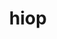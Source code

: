 ---
title: "hiop"
layout: cache
categories: [package, develop]
meta: {"versions": ["1.0.0"], "compilers": ["gcc@=11.4.0", "gcc@=9.4.0"], "oss": ["ubuntu20.04", "ubuntu22.04"], "platforms": ["linux"], "targets": ["ppc64le", "x86_64_v3"], "stacks": ["e4s", "e4s-power", "e4s-rocm-external", "root"], "num_specs": 33, "num_specs_by_stack": {"root": 33, "e4s-power": 7, "e4s-rocm-external": 22, "e4s": 4}}
spec_details: [{"hash": "lj2gur6szupqknbp7tkn2h2f7vdgzsvf", "compiler": "gcc@=9.4.0", "versions": ["1.0.0"], "os": "ubuntu20.04", "platform": "linux", "target": "ppc64le", "variants": ["build_system=cmake", "build_type=Release", "+cuda", "cuda_arch=70", "~cusolver_lu", "~deepchecking", "generator=make", "~ginkgo", "~ipo", "~jsrun", "~kron", "+mpi", "+raja", "~rocm", "~shared", "~sparse"], "stacks": ["root", "e4s-power"], "size": "-", "tarball": "https://binaries.spack.io/develop/build_cache/linux-ubuntu20.04-ppc64le/gcc-9.4.0/hiop-1.0.0/linux-ubuntu20.04-ppc64le-gcc-9.4.0-hiop-1.0.0-lj2gur6szupqknbp7tkn2h2f7vdgzsvf.spack"}, {"hash": "lyjrq7zwykq3lhmentjpjyfiwe4xsvds", "compiler": "gcc@=9.4.0", "versions": ["1.0.0"], "os": "ubuntu20.04", "platform": "linux", "target": "ppc64le", "variants": ["build_system=cmake", "build_type=Release", "+cuda", "cuda_arch=70", "~cusolver_lu", "~deepchecking", "generator=make", "~ginkgo", "~ipo", "~jsrun", "~kron", "+mpi", "+raja", "~rocm", "~shared", "~sparse"], "stacks": ["root", "e4s-power"], "size": "-", "tarball": "https://binaries.spack.io/develop/build_cache/linux-ubuntu20.04-ppc64le/gcc-9.4.0/hiop-1.0.0/linux-ubuntu20.04-ppc64le-gcc-9.4.0-hiop-1.0.0-lyjrq7zwykq3lhmentjpjyfiwe4xsvds.spack"}, {"hash": "xdrhzdgysprcaxnssmzjpjeelnljohtm", "compiler": "gcc@=9.4.0", "versions": ["1.0.0"], "os": "ubuntu20.04", "platform": "linux", "target": "ppc64le", "variants": ["build_system=cmake", "build_type=Release", "+cuda", "cuda_arch=70", "~cusolver_lu", "~deepchecking", "generator=make", "~ginkgo", "~ipo", "~jsrun", "~kron", "+mpi", "+raja", "~rocm", "~shared", "~sparse"], "stacks": ["root", "e4s-power"], "size": "-", "tarball": "https://binaries.spack.io/develop/build_cache/linux-ubuntu20.04-ppc64le/gcc-9.4.0/hiop-1.0.0/linux-ubuntu20.04-ppc64le-gcc-9.4.0-hiop-1.0.0-xdrhzdgysprcaxnssmzjpjeelnljohtm.spack"}, {"hash": "u7wwj6wn2a4sfzv5yi4wicqcjazec5hh", "compiler": "gcc@=9.4.0", "versions": ["1.0.0"], "os": "ubuntu20.04", "platform": "linux", "target": "ppc64le", "variants": ["build_system=cmake", "build_type=Release", "+cuda", "cuda_arch=70", "~cusolver_lu", "~deepchecking", "generator=make", "~ginkgo", "~ipo", "~jsrun", "~kron", "+mpi", "+raja", "~rocm", "~shared", "~sparse"], "stacks": ["root", "e4s-power"], "size": "-", "tarball": "https://binaries.spack.io/develop/build_cache/linux-ubuntu20.04-ppc64le/gcc-9.4.0/hiop-1.0.0/linux-ubuntu20.04-ppc64le-gcc-9.4.0-hiop-1.0.0-u7wwj6wn2a4sfzv5yi4wicqcjazec5hh.spack"}, {"hash": "em3n7mejjok73amfwg5urwfpr64bkoru", "compiler": "gcc@=9.4.0", "versions": ["1.0.0"], "os": "ubuntu20.04", "platform": "linux", "target": "ppc64le", "variants": ["build_system=cmake", "build_type=Release", "+cuda", "cuda_arch=70", "~cusolver_lu", "~deepchecking", "generator=make", "~ginkgo", "~ipo", "~jsrun", "~kron", "+mpi", "+raja", "~rocm", "~shared", "~sparse"], "stacks": ["root", "e4s-power"], "size": "-", "tarball": "https://binaries.spack.io/develop/build_cache/linux-ubuntu20.04-ppc64le/gcc-9.4.0/hiop-1.0.0/linux-ubuntu20.04-ppc64le-gcc-9.4.0-hiop-1.0.0-em3n7mejjok73amfwg5urwfpr64bkoru.spack"}, {"hash": "jkkqliobjs325sp5fhune2rkwtkuojbc", "compiler": "gcc@=9.4.0", "versions": ["1.0.0"], "os": "ubuntu20.04", "platform": "linux", "target": "ppc64le", "variants": ["build_system=cmake", "build_type=Release", "+cuda", "cuda_arch=70", "~cusolver_lu", "~deepchecking", "generator=make", "~ginkgo", "~ipo", "~jsrun", "~kron", "+mpi", "+raja", "~rocm", "~shared", "~sparse"], "stacks": ["root", "e4s-power"], "size": "-", "tarball": "https://binaries.spack.io/develop/build_cache/linux-ubuntu20.04-ppc64le/gcc-9.4.0/hiop-1.0.0/linux-ubuntu20.04-ppc64le-gcc-9.4.0-hiop-1.0.0-jkkqliobjs325sp5fhune2rkwtkuojbc.spack"}, {"hash": "4ukc6w4y6xxwv7jwur4b3xi5dkwf54ir", "compiler": "gcc@=9.4.0", "versions": ["1.0.0"], "os": "ubuntu20.04", "platform": "linux", "target": "ppc64le", "variants": ["build_system=cmake", "build_type=Release", "+cuda", "cuda_arch=70", "~cusolver_lu", "~deepchecking", "generator=make", "~ginkgo", "~ipo", "~jsrun", "~kron", "+mpi", "+raja", "~rocm", "~shared", "~sparse"], "stacks": ["root", "e4s-power"], "size": "-", "tarball": "https://binaries.spack.io/develop/build_cache/linux-ubuntu20.04-ppc64le/gcc-9.4.0/hiop-1.0.0/linux-ubuntu20.04-ppc64le-gcc-9.4.0-hiop-1.0.0-4ukc6w4y6xxwv7jwur4b3xi5dkwf54ir.spack"}, {"hash": "6u33ou2ggejar3enokfpdw7pu5pbi745", "compiler": "gcc@=11.4.0", "versions": ["1.0.0"], "os": "ubuntu20.04", "platform": "linux", "target": "x86_64_v3", "variants": ["amdgpu_target=gfx908", "build_system=cmake", "build_type=Release", "~cuda", "~deepchecking", "generator=make", "~ginkgo", "~ipo", "~jsrun", "~kron", "+mpi", "+raja", "+rocm", "~shared", "~sparse"], "stacks": ["e4s-rocm-external", "root"], "size": "-", "tarball": "https://binaries.spack.io/develop/build_cache/linux-ubuntu20.04-x86_64_v3/gcc-11.4.0/hiop-1.0.0/linux-ubuntu20.04-x86_64_v3-gcc-11.4.0-hiop-1.0.0-6u33ou2ggejar3enokfpdw7pu5pbi745.spack"}, {"hash": "v3o7nus3zbphsgfux4wwuzkxnb6jvqrh", "compiler": "gcc@=11.4.0", "versions": ["1.0.0"], "os": "ubuntu20.04", "platform": "linux", "target": "x86_64_v3", "variants": ["amdgpu_target=gfx908", "build_system=cmake", "build_type=Release", "~cuda", "~deepchecking", "generator=make", "~ginkgo", "~ipo", "~jsrun", "~kron", "+mpi", "+raja", "+rocm", "~shared", "~sparse"], "stacks": ["e4s-rocm-external", "root"], "size": "-", "tarball": "https://binaries.spack.io/develop/build_cache/linux-ubuntu20.04-x86_64_v3/gcc-11.4.0/hiop-1.0.0/linux-ubuntu20.04-x86_64_v3-gcc-11.4.0-hiop-1.0.0-v3o7nus3zbphsgfux4wwuzkxnb6jvqrh.spack"}, {"hash": "cfeabi3hkcguky5ahjmaw2voameuhdta", "compiler": "gcc@=11.4.0", "versions": ["1.0.0"], "os": "ubuntu20.04", "platform": "linux", "target": "x86_64_v3", "variants": ["amdgpu_target=gfx908", "build_system=cmake", "build_type=Release", "~cuda", "~deepchecking", "generator=make", "~ginkgo", "~ipo", "~jsrun", "~kron", "+mpi", "+raja", "+rocm", "~shared", "~sparse"], "stacks": ["e4s-rocm-external", "root"], "size": "-", "tarball": "https://binaries.spack.io/develop/build_cache/linux-ubuntu20.04-x86_64_v3/gcc-11.4.0/hiop-1.0.0/linux-ubuntu20.04-x86_64_v3-gcc-11.4.0-hiop-1.0.0-cfeabi3hkcguky5ahjmaw2voameuhdta.spack"}, {"hash": "ekpwhghvqmv4s3nlrhaho7phwutc2hi7", "compiler": "gcc@=11.4.0", "versions": ["1.0.0"], "os": "ubuntu20.04", "platform": "linux", "target": "x86_64_v3", "variants": ["build_system=cmake", "build_type=Release", "+cuda", "cuda_arch=80", "~cusolver_lu", "~deepchecking", "generator=make", "~ginkgo", "~ipo", "~jsrun", "~kron", "+mpi", "+raja", "~rocm", "~shared", "~sparse"], "stacks": ["root", "e4s"], "size": "-", "tarball": "https://binaries.spack.io/develop/build_cache/linux-ubuntu20.04-x86_64_v3/gcc-11.4.0/hiop-1.0.0/linux-ubuntu20.04-x86_64_v3-gcc-11.4.0-hiop-1.0.0-ekpwhghvqmv4s3nlrhaho7phwutc2hi7.spack"}, {"hash": "jjqbo675tymdubwfctwkhixp6rfui3ux", "compiler": "gcc@=11.4.0", "versions": ["1.0.0"], "os": "ubuntu20.04", "platform": "linux", "target": "x86_64_v3", "variants": ["build_system=cmake", "build_type=Release", "+cuda", "cuda_arch=80", "~cusolver_lu", "~deepchecking", "generator=make", "~ginkgo", "~ipo", "~jsrun", "~kron", "+mpi", "+raja", "~rocm", "~shared", "~sparse"], "stacks": ["root", "e4s"], "size": "-", "tarball": "https://binaries.spack.io/develop/build_cache/linux-ubuntu20.04-x86_64_v3/gcc-11.4.0/hiop-1.0.0/linux-ubuntu20.04-x86_64_v3-gcc-11.4.0-hiop-1.0.0-jjqbo675tymdubwfctwkhixp6rfui3ux.spack"}, {"hash": "faranhv4cbwiqo5nebpmcewuyljlkvje", "compiler": "gcc@=11.4.0", "versions": ["1.0.0"], "os": "ubuntu20.04", "platform": "linux", "target": "x86_64_v3", "variants": ["amdgpu_target=gfx908", "build_system=cmake", "build_type=Release", "~cuda", "~deepchecking", "generator=make", "~ginkgo", "~ipo", "~jsrun", "~kron", "+mpi", "+raja", "+rocm", "~shared", "~sparse"], "stacks": ["e4s-rocm-external", "root"], "size": "-", "tarball": "https://binaries.spack.io/develop/build_cache/linux-ubuntu20.04-x86_64_v3/gcc-11.4.0/hiop-1.0.0/linux-ubuntu20.04-x86_64_v3-gcc-11.4.0-hiop-1.0.0-faranhv4cbwiqo5nebpmcewuyljlkvje.spack"}, {"hash": "5ewtthyi45qbjsndnbxmnlnjzlxwhbws", "compiler": "gcc@=11.4.0", "versions": ["1.0.0"], "os": "ubuntu20.04", "platform": "linux", "target": "x86_64_v3", "variants": ["amdgpu_target=gfx90a", "build_system=cmake", "build_type=Release", "~cuda", "~deepchecking", "generator=make", "~ginkgo", "~ipo", "~jsrun", "~kron", "+mpi", "+raja", "+rocm", "~shared", "~sparse"], "stacks": ["e4s-rocm-external", "root"], "size": "-", "tarball": "https://binaries.spack.io/develop/build_cache/linux-ubuntu20.04-x86_64_v3/gcc-11.4.0/hiop-1.0.0/linux-ubuntu20.04-x86_64_v3-gcc-11.4.0-hiop-1.0.0-5ewtthyi45qbjsndnbxmnlnjzlxwhbws.spack"}, {"hash": "vooymgdstqsebfriwco3d2aggl3kdrsk", "compiler": "gcc@=11.4.0", "versions": ["1.0.0"], "os": "ubuntu20.04", "platform": "linux", "target": "x86_64_v3", "variants": ["amdgpu_target=gfx90a", "build_system=cmake", "build_type=Release", "~cuda", "~deepchecking", "generator=make", "~ginkgo", "~ipo", "~jsrun", "~kron", "+mpi", "+raja", "+rocm", "~shared", "~sparse"], "stacks": ["e4s-rocm-external", "root"], "size": "-", "tarball": "https://binaries.spack.io/develop/build_cache/linux-ubuntu20.04-x86_64_v3/gcc-11.4.0/hiop-1.0.0/linux-ubuntu20.04-x86_64_v3-gcc-11.4.0-hiop-1.0.0-vooymgdstqsebfriwco3d2aggl3kdrsk.spack"}, {"hash": "av7ctc2kjahacdmhhsk4a4o77j43aecr", "compiler": "gcc@=11.4.0", "versions": ["1.0.0"], "os": "ubuntu20.04", "platform": "linux", "target": "x86_64_v3", "variants": ["amdgpu_target=gfx908", "build_system=cmake", "build_type=Release", "~cuda", "~deepchecking", "generator=make", "~ginkgo", "~ipo", "~jsrun", "~kron", "+mpi", "+raja", "+rocm", "~shared", "~sparse"], "stacks": ["e4s-rocm-external", "root"], "size": "-", "tarball": "https://binaries.spack.io/develop/build_cache/linux-ubuntu20.04-x86_64_v3/gcc-11.4.0/hiop-1.0.0/linux-ubuntu20.04-x86_64_v3-gcc-11.4.0-hiop-1.0.0-av7ctc2kjahacdmhhsk4a4o77j43aecr.spack"}, {"hash": "hopgmbdbnr3yqx2tb5dl7tp2djyvmbx3", "compiler": "gcc@=11.4.0", "versions": ["1.0.0"], "os": "ubuntu20.04", "platform": "linux", "target": "x86_64_v3", "variants": ["build_system=cmake", "build_type=Release", "+cuda", "cuda_arch=80", "~cusolver_lu", "~deepchecking", "generator=make", "~ginkgo", "~ipo", "~jsrun", "~kron", "+mpi", "+raja", "~rocm", "~shared", "~sparse"], "stacks": ["root", "e4s"], "size": "-", "tarball": "https://binaries.spack.io/develop/build_cache/linux-ubuntu20.04-x86_64_v3/gcc-11.4.0/hiop-1.0.0/linux-ubuntu20.04-x86_64_v3-gcc-11.4.0-hiop-1.0.0-hopgmbdbnr3yqx2tb5dl7tp2djyvmbx3.spack"}, {"hash": "ctloye5ywcloqmr73akozoyblweiaht4", "compiler": "gcc@=11.4.0", "versions": ["1.0.0"], "os": "ubuntu20.04", "platform": "linux", "target": "x86_64_v3", "variants": ["amdgpu_target=gfx90a", "build_system=cmake", "build_type=Release", "~cuda", "~deepchecking", "generator=make", "~ginkgo", "~ipo", "~jsrun", "~kron", "+mpi", "+raja", "+rocm", "~shared", "~sparse"], "stacks": ["e4s-rocm-external", "root"], "size": "-", "tarball": "https://binaries.spack.io/develop/build_cache/linux-ubuntu20.04-x86_64_v3/gcc-11.4.0/hiop-1.0.0/linux-ubuntu20.04-x86_64_v3-gcc-11.4.0-hiop-1.0.0-ctloye5ywcloqmr73akozoyblweiaht4.spack"}, {"hash": "nus2z3mnsk3io6a7jjs55nyjhpzpqlzq", "compiler": "gcc@=11.4.0", "versions": ["1.0.0"], "os": "ubuntu20.04", "platform": "linux", "target": "x86_64_v3", "variants": ["build_system=cmake", "build_type=Release", "+cuda", "cuda_arch=80", "~cusolver_lu", "~deepchecking", "generator=make", "~ginkgo", "~ipo", "~jsrun", "~kron", "+mpi", "+raja", "~rocm", "~shared", "~sparse"], "stacks": ["root", "e4s"], "size": "-", "tarball": "https://binaries.spack.io/develop/build_cache/linux-ubuntu20.04-x86_64_v3/gcc-11.4.0/hiop-1.0.0/linux-ubuntu20.04-x86_64_v3-gcc-11.4.0-hiop-1.0.0-nus2z3mnsk3io6a7jjs55nyjhpzpqlzq.spack"}, {"hash": "x6m2q7q3h5nvywmi4hjcxkwxdtv3gidl", "compiler": "gcc@=11.4.0", "versions": ["1.0.0"], "os": "ubuntu20.04", "platform": "linux", "target": "x86_64_v3", "variants": ["amdgpu_target=gfx90a", "build_system=cmake", "build_type=Release", "~cuda", "~deepchecking", "generator=make", "~ginkgo", "~ipo", "~jsrun", "~kron", "+mpi", "+raja", "+rocm", "~shared", "~sparse"], "stacks": ["e4s-rocm-external", "root"], "size": "-", "tarball": "https://binaries.spack.io/develop/build_cache/linux-ubuntu20.04-x86_64_v3/gcc-11.4.0/hiop-1.0.0/linux-ubuntu20.04-x86_64_v3-gcc-11.4.0-hiop-1.0.0-x6m2q7q3h5nvywmi4hjcxkwxdtv3gidl.spack"}, {"hash": "iu2zqnupv6xtgwxb5gml4gxma4bkyfyp", "compiler": "gcc@=11.4.0", "versions": ["1.0.0"], "os": "ubuntu20.04", "platform": "linux", "target": "x86_64_v3", "variants": ["amdgpu_target=gfx90a", "build_system=cmake", "build_type=Release", "~cuda", "~deepchecking", "generator=make", "~ginkgo", "~ipo", "~jsrun", "~kron", "+mpi", "+raja", "+rocm", "~shared", "~sparse"], "stacks": ["e4s-rocm-external", "root"], "size": "-", "tarball": "https://binaries.spack.io/develop/build_cache/linux-ubuntu20.04-x86_64_v3/gcc-11.4.0/hiop-1.0.0/linux-ubuntu20.04-x86_64_v3-gcc-11.4.0-hiop-1.0.0-iu2zqnupv6xtgwxb5gml4gxma4bkyfyp.spack"}, {"hash": "m7lixprd3fjrtmvzg5dfgwovqury66uk", "compiler": "gcc@=11.4.0", "versions": ["1.0.0"], "os": "ubuntu22.04", "platform": "linux", "target": "x86_64_v3", "variants": ["amdgpu_target=gfx90a", "build_system=cmake", "build_type=Release", "~cuda", "~deepchecking", "generator=make", "~ginkgo", "~ipo", "~jsrun", "~kron", "+mpi", "+raja", "+rocm", "~shared", "~sparse"], "stacks": ["e4s-rocm-external", "root"], "size": "-", "tarball": "https://binaries.spack.io/develop/build_cache/linux-ubuntu22.04-x86_64_v3/gcc-11.4.0/hiop-1.0.0/linux-ubuntu22.04-x86_64_v3-gcc-11.4.0-hiop-1.0.0-m7lixprd3fjrtmvzg5dfgwovqury66uk.spack"}, {"hash": "7ckyfidpqpzlgsmeyh5cajp3ts54hptw", "compiler": "gcc@=11.4.0", "versions": ["1.0.0"], "os": "ubuntu22.04", "platform": "linux", "target": "x86_64_v3", "variants": ["amdgpu_target=gfx908", "build_system=cmake", "build_type=Release", "~cuda", "~deepchecking", "generator=make", "~ginkgo", "~ipo", "~jsrun", "~kron", "+mpi", "+raja", "+rocm", "~shared", "~sparse"], "stacks": ["e4s-rocm-external", "root"], "size": "-", "tarball": "https://binaries.spack.io/develop/build_cache/linux-ubuntu22.04-x86_64_v3/gcc-11.4.0/hiop-1.0.0/linux-ubuntu22.04-x86_64_v3-gcc-11.4.0-hiop-1.0.0-7ckyfidpqpzlgsmeyh5cajp3ts54hptw.spack"}, {"hash": "seikins7xcmpeuuktkcyzbspb6kdeqfz", "compiler": "gcc@=11.4.0", "versions": ["1.0.0"], "os": "ubuntu22.04", "platform": "linux", "target": "x86_64_v3", "variants": ["amdgpu_target=gfx908", "build_system=cmake", "build_type=Release", "~cuda", "~deepchecking", "generator=make", "~ginkgo", "~ipo", "~jsrun", "~kron", "+mpi", "+raja", "+rocm", "~shared", "~sparse"], "stacks": ["e4s-rocm-external", "root"], "size": "-", "tarball": "https://binaries.spack.io/develop/build_cache/linux-ubuntu22.04-x86_64_v3/gcc-11.4.0/hiop-1.0.0/linux-ubuntu22.04-x86_64_v3-gcc-11.4.0-hiop-1.0.0-seikins7xcmpeuuktkcyzbspb6kdeqfz.spack"}, {"hash": "mygqfo3fhxbeubv6ziqz7xqtccxogkbt", "compiler": "gcc@=11.4.0", "versions": ["1.0.0"], "os": "ubuntu22.04", "platform": "linux", "target": "x86_64_v3", "variants": ["amdgpu_target=gfx908", "build_system=cmake", "build_type=Release", "~cuda", "~deepchecking", "generator=make", "~ginkgo", "~ipo", "~jsrun", "~kron", "+mpi", "+raja", "+rocm", "~shared", "~sparse"], "stacks": ["e4s-rocm-external", "root"], "size": "-", "tarball": "https://binaries.spack.io/develop/build_cache/linux-ubuntu22.04-x86_64_v3/gcc-11.4.0/hiop-1.0.0/linux-ubuntu22.04-x86_64_v3-gcc-11.4.0-hiop-1.0.0-mygqfo3fhxbeubv6ziqz7xqtccxogkbt.spack"}, {"hash": "kaqiuji6sp6nu6q5bzurq7utnxpo2n44", "compiler": "gcc@=11.4.0", "versions": ["1.0.0"], "os": "ubuntu22.04", "platform": "linux", "target": "x86_64_v3", "variants": ["amdgpu_target=gfx90a", "build_system=cmake", "build_type=Release", "~cuda", "~deepchecking", "generator=make", "~ginkgo", "~ipo", "~jsrun", "~kron", "+mpi", "+raja", "+rocm", "~shared", "~sparse"], "stacks": ["e4s-rocm-external", "root"], "size": "-", "tarball": "https://binaries.spack.io/develop/build_cache/linux-ubuntu22.04-x86_64_v3/gcc-11.4.0/hiop-1.0.0/linux-ubuntu22.04-x86_64_v3-gcc-11.4.0-hiop-1.0.0-kaqiuji6sp6nu6q5bzurq7utnxpo2n44.spack"}, {"hash": "6554cgvxh6zhtgspqzfmkkm7ag2jrkvw", "compiler": "gcc@=11.4.0", "versions": ["1.0.0"], "os": "ubuntu22.04", "platform": "linux", "target": "x86_64_v3", "variants": ["amdgpu_target=gfx90a", "build_system=cmake", "build_type=Release", "~cuda", "~deepchecking", "generator=make", "~ginkgo", "~ipo", "~jsrun", "~kron", "+mpi", "+raja", "+rocm", "~shared", "~sparse"], "stacks": ["e4s-rocm-external", "root"], "size": "-", "tarball": "https://binaries.spack.io/develop/build_cache/linux-ubuntu22.04-x86_64_v3/gcc-11.4.0/hiop-1.0.0/linux-ubuntu22.04-x86_64_v3-gcc-11.4.0-hiop-1.0.0-6554cgvxh6zhtgspqzfmkkm7ag2jrkvw.spack"}, {"hash": "o7gypmeyzhfgnvbvvx63pbodhiefo3ji", "compiler": "gcc@=11.4.0", "versions": ["1.0.0"], "os": "ubuntu22.04", "platform": "linux", "target": "x86_64_v3", "variants": ["amdgpu_target=gfx908", "build_system=cmake", "build_type=Release", "~cuda", "~deepchecking", "generator=make", "~ginkgo", "~ipo", "~jsrun", "~kron", "+mpi", "+raja", "+rocm", "~shared", "~sparse"], "stacks": ["e4s-rocm-external", "root"], "size": "-", "tarball": "https://binaries.spack.io/develop/build_cache/linux-ubuntu22.04-x86_64_v3/gcc-11.4.0/hiop-1.0.0/linux-ubuntu22.04-x86_64_v3-gcc-11.4.0-hiop-1.0.0-o7gypmeyzhfgnvbvvx63pbodhiefo3ji.spack"}, {"hash": "m44aoqgbevunerlm4xzd3d464ystw4s3", "compiler": "gcc@=11.4.0", "versions": ["1.0.0"], "os": "ubuntu22.04", "platform": "linux", "target": "x86_64_v3", "variants": ["amdgpu_target=gfx908", "build_system=cmake", "build_type=Release", "~cuda", "~deepchecking", "generator=make", "~ginkgo", "~ipo", "~jsrun", "~kron", "+mpi", "+raja", "+rocm", "~shared", "~sparse"], "stacks": ["e4s-rocm-external", "root"], "size": "-", "tarball": "https://binaries.spack.io/develop/build_cache/linux-ubuntu22.04-x86_64_v3/gcc-11.4.0/hiop-1.0.0/linux-ubuntu22.04-x86_64_v3-gcc-11.4.0-hiop-1.0.0-m44aoqgbevunerlm4xzd3d464ystw4s3.spack"}, {"hash": "3xkbdjxu7o6fufpn74xaiuedjgnv7diw", "compiler": "gcc@=11.4.0", "versions": ["1.0.0"], "os": "ubuntu22.04", "platform": "linux", "target": "x86_64_v3", "variants": ["amdgpu_target=gfx90a", "build_system=cmake", "build_type=Release", "~cuda", "~deepchecking", "generator=make", "~ginkgo", "~ipo", "~jsrun", "~kron", "+mpi", "+raja", "+rocm", "~shared", "~sparse"], "stacks": ["e4s-rocm-external", "root"], "size": "-", "tarball": "https://binaries.spack.io/develop/build_cache/linux-ubuntu22.04-x86_64_v3/gcc-11.4.0/hiop-1.0.0/linux-ubuntu22.04-x86_64_v3-gcc-11.4.0-hiop-1.0.0-3xkbdjxu7o6fufpn74xaiuedjgnv7diw.spack"}, {"hash": "ows63kcxki2cmj47bczpnusf6n7kc5co", "compiler": "gcc@=11.4.0", "versions": ["1.0.0"], "os": "ubuntu22.04", "platform": "linux", "target": "x86_64_v3", "variants": ["amdgpu_target=gfx908", "build_system=cmake", "build_type=Release", "~cuda", "~deepchecking", "generator=make", "~ginkgo", "~ipo", "~jsrun", "~kron", "+mpi", "+raja", "+rocm", "~shared", "~sparse"], "stacks": ["e4s-rocm-external", "root"], "size": "-", "tarball": "https://binaries.spack.io/develop/build_cache/linux-ubuntu22.04-x86_64_v3/gcc-11.4.0/hiop-1.0.0/linux-ubuntu22.04-x86_64_v3-gcc-11.4.0-hiop-1.0.0-ows63kcxki2cmj47bczpnusf6n7kc5co.spack"}, {"hash": "hkbouva6cudegqpxayylshv6uqax2etm", "compiler": "gcc@=11.4.0", "versions": ["1.0.0"], "os": "ubuntu22.04", "platform": "linux", "target": "x86_64_v3", "variants": ["amdgpu_target=gfx90a", "build_system=cmake", "build_type=Release", "~cuda", "~deepchecking", "generator=make", "~ginkgo", "~ipo", "~jsrun", "~kron", "+mpi", "+raja", "+rocm", "~shared", "~sparse"], "stacks": ["e4s-rocm-external", "root"], "size": "-", "tarball": "https://binaries.spack.io/develop/build_cache/linux-ubuntu22.04-x86_64_v3/gcc-11.4.0/hiop-1.0.0/linux-ubuntu22.04-x86_64_v3-gcc-11.4.0-hiop-1.0.0-hkbouva6cudegqpxayylshv6uqax2etm.spack"}, {"hash": "h57atuc5pf263c6v3fce2c5wxsttfva4", "compiler": "gcc@=11.4.0", "versions": ["1.0.0"], "os": "ubuntu22.04", "platform": "linux", "target": "x86_64_v3", "variants": ["amdgpu_target=gfx90a", "build_system=cmake", "build_type=Release", "~cuda", "~deepchecking", "generator=make", "~ginkgo", "~ipo", "~jsrun", "~kron", "+mpi", "+raja", "+rocm", "~shared", "~sparse"], "stacks": ["e4s-rocm-external", "root"], "size": "-", "tarball": "https://binaries.spack.io/develop/build_cache/linux-ubuntu22.04-x86_64_v3/gcc-11.4.0/hiop-1.0.0/linux-ubuntu22.04-x86_64_v3-gcc-11.4.0-hiop-1.0.0-h57atuc5pf263c6v3fce2c5wxsttfva4.spack"}]
---